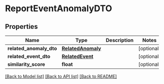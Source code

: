 # ReportEventAnomalyDTO

## Properties
Name | Type | Description | Notes
------------ | ------------- | ------------- | -------------
**related_anomaly_dto** | [**RelatedAnomaly**](RelatedAnomaly.md) |  | [optional] 
**related_event_dto** | [**RelatedEvent**](RelatedEvent.md) |  | [optional] 
**similarity_score** | **float** |  | [optional] 

[[Back to Model list]](../README.md#documentation-for-models) [[Back to API list]](../README.md#documentation-for-api-endpoints) [[Back to README]](../README.md)


